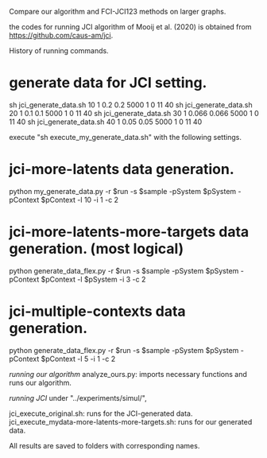 Compare our algorithm and FCI-JCI123 methods on larger graphs.

the codes for running JCI algorithm of Mooij et al. (2020) is obtained from https://github.com/caus-am/jci.

History of running commands.

# generate data for JCI setting.
sh jci_generate_data.sh 10 1 0.2 0.2 5000 1 0 11 40
sh jci_generate_data.sh 20 1 0.1 0.1 5000 1 0 11 40
sh jci_generate_data.sh 30 1 0.066 0.066 5000 1 0 11 40
sh jci_generate_data.sh 40 1 0.05 0.05 5000 1 0 11 40 

execute "sh execute_my_generate_data.sh" with the following settings.

# jci-more-latents data generation.
python my_generate_data.py -r $run -s $sample -pSystem $pSystem -pContext $pContext -l 10 -i 1 -c 2

# jci-more-latents-more-targets data generation. (most logical)
python generate_data_flex.py -r $run -s $sample -pSystem $pSystem -pContext $pContext -l $pSystem -i 3 -c 2

# jci-multiple-contexts data generation.
python generate_data_flex.py -r $run -s $sample -pSystem $pSystem -pContext $pContext -l 5 -i 1 -c 2


*running our algorithm*
analyze_ours.py: imports necessary functions and runs our algorithm.

*running JCI*
under  "../experiments/simul/",

jci_execute_original.sh: runs for the JCI-generated data.
jci_execute_mydata-more-latents-more-targets.sh: runs for our generated data.


All results are saved to folders with corresponding names.